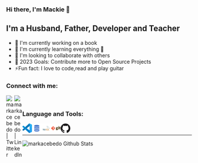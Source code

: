 ### Hi there, I'm Mackie 👋

## I'm a Husband, Father, Developer and Teacher
- 🔭 I'm currently working on a book
- 🌱 I'm currently learning everything 🤣
- 👯 I'm looking to collaborate with others
- 🥅 2023 Goals: Contribute more to Open Source Projects
- ⚡Fun fact: I love to code,read and play guitar

### Connect with me:

<img align="left" alt="markacebedo | Twitter" width="22px" src="https://cdn.jsdelivr.net/npm/simple-icons@v3/icons/twitter.svg" />
<img align="left" alt="markacebedo | LinkedIn" width="22px" src="https://cdn.jsdelivr.net/npm/simple-icons@v3/icons/linkedin.svg" />

<br />

### Language and  Tools:

<img align="left" alt="Visual Studio Code" width="26px" src="https://raw.githubusercontent.com/github/explore/80688e429a7d4ef2fca1e82350fe8e3517d3494d/topics/visual-studio-code/visual-studio-code.png" />
<img align="left" alt="SQL" width="26px" src="https://raw.githubusercontent.com/github/explore/80688e429a7d4ef2fca1e82350fe8e3517d3494d/topics/sql/sql.png" />
<img align="left" alt="MySQL" width="26px" src="https://raw.githubusercontent.com/github/explore/80688e429a7d4ef2fca1e82350fe8e3517d3494d/topics/mysql/mysql.png" />
<img align="left" alt="Git" width="26px" src="https://raw.githubusercontent.com/github/explore/80688e429a7d4ef2fca1e82350fe8e3517d3494d/topics/git/git.png" />
<img align="left" alt="GitHub" width="26px" src="https://raw.githubusercontent.com/github/explore/78df643247d429f6cc873026c0622819ad797942/topics/github/github.png" />


<br />

---

<img align="left" alt="markacebedo Github Stats" src="https://github-readme-stats.vercel.app/api?username=acebedomarkace&show_icons=true&hide_border=true" />
